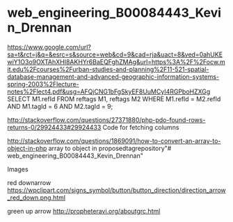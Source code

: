 # web_engineering_B00084443_Kevin_Drennan

https://www.google.com/url?sa=t&rct=j&q=&esrc=s&source=web&cd=9&cad=rja&uact=8&ved=0ahUKEwiY1O3o9OXTAhXHI8AKHYr6BaEQFghZMAg&url=https%3A%2F%2Focw.mit.edu%2Fcourses%2Furban-studies-and-planning%2F11-521-spatial-database-management-and-advanced-geographic-information-systems-spring-2003%2Flecture-notes%2Flect4.pdf&usg=AFQjCNG1bFgSkyEF8UuMCyI4RGPboHZXGg
SELECT M1.refId
FROM reftags M1, reftags M2
WHERE M1.refId = M2.refId
AND M1.tagId = 6 
AND M2.tagId = 9;

http://stackoverflow.com/questions/27371880/php-pdo-found-rows-returns-0/29924433#29924433
Code for fetching columns
          
http://stackoverflow.com/questions/1869091/how-to-convert-an-array-to-object-in-php
array to object in proposedtagrepository"# web_engineering_B00084443_Kevin_Drennan" 

Images

red downarrow
https://wpclipart.com/signs_symbol/button/button_direction/direction_arrow_red_down.png.html

green up arrow
http://propheteravi.org/aboutgrc.html
